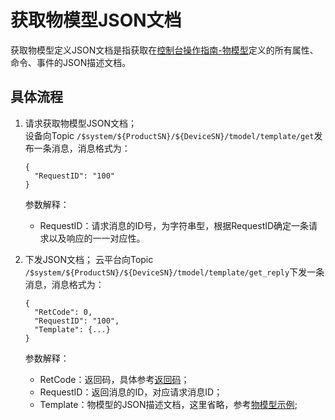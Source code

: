 # 获取物模型JSON文档
获取物模型定义JSON文档是指获取在[控制台操作指南-物模型](/iot/uiot-core/console_guide/thingmode/operation_example)定义的所有属性、命令、事件的JSON描述文档。

## 具体流程
1. 请求获取物模型JSON文档；  
   设备向Topic `/$system/${ProductSN}/${DeviceSN}/tmodel/template/get`发布一条消息，消息格式为：
   ```
   {
     "RequestID": "100"
   } 
   ```
   参数解释：
   
   - RequestID：请求消息的ID号，为字符串型，根据RequestID确定一条请求以及响应的一一对应性。
   
2. 下发JSON文档；
   云平台向Topic `/$system/${ProductSN}/${DeviceSN}/tmodel/template/get_reply`下发一条消息，消息格式为：
   ```
   {
	 "RetCode": 0,
	 "RequestID": "100",
	 "Template": {...}
   }
   ```
   参数解释：
   - RetCode：返回码，具体参考[返回码](/iot/uiot-core/api_guide/retcode)；
   - RequestID：返回消息的ID，对应请求消息ID；
   - Template：物模型的JSON描述文档，这里省略，参考[物模型示例](/iot/uiot-core/console_guide/thingmode/operation_example);